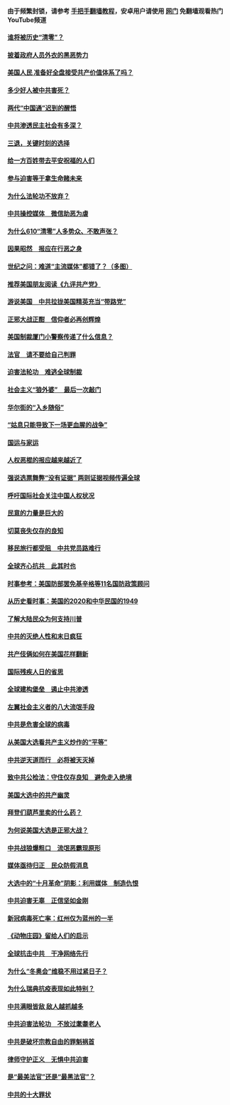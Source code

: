 #### 由于频繁封锁，请参考 [手把手翻墙教程](https://github.com/gfw-breaker/guides/wiki/)，安卓用户请使用 [网门](https://github.com/gfw-breaker/nogfw/blob/master/dl.md?t=01010200) 免翻墙观看热门YouTube频道 

#### [谁将被历史“清零”？](../pages/251/417485.md?t=01010200) 

#### [披着政府人员外衣的黑恶势力](../pages/251/417442.md?t=01010200) 

#### [美国人民 准备好全盘接受共产价值体系了吗？](../pages/251/417491.md?t=01010200) 

#### [多少好人被中共害死？](../pages/251/417144.md?t=01010200) 

#### [两代“中国通”迟到的醒悟](../pages/251/417064.md?t=01010200) 

#### [中共渗透民主社会有多深？](../pages/251/417063.md?t=01010200) 

#### [三退，关键时刻的选择](../pages/251/416969.md?t=01010200) 

#### [给一方百姓带去平安祝福的人们](../pages/251/416941.md?t=01010200) 

#### [参与迫害等于拿生命赌未来](../pages/251/416856.md?t=01010200) 

#### [为什么法轮功不放弃？](../pages/251/416864.md?t=01010200) 

#### [中共操控媒体　微信助恶为虐](../pages/251/416724.md?t=01010200) 

#### [为什么610“清零”人多势众、不敢声张？](../pages/251/416632.md?t=01010200) 

#### [因果昭然　报应在行恶之身](../pages/251/416582.md?t=01010200) 

#### [世纪之问：难道“主流媒体”都错了？（多图）](../pages/251/416571.md?t=01010200) 

#### [推荐美国朋友阅读《九评共产党》](../pages/251/416510.md?t=01010200) 

#### [游说美国　中共拉拢美国精英充当“带路党”](../pages/251/416529.md?t=01010200) 

#### [正邪大战正酣　信仰者必再创辉煌](../pages/251/416433.md?t=01010200) 

#### [美国制裁厦门小警察传递了什么信息？](../pages/251/416432.md?t=01010200) 

#### [法官　请不要给自己判罪](../pages/251/416379.md?t=01010200) 

#### [迫害法轮功　难逃全球制裁](../pages/251/416380.md?t=01010200) 

#### [社会主义“狼外婆”　最后一次敲门](../pages/251/416394.md?t=01010200) 

#### [华尔街的“入乡随俗”](../pages/251/416395.md?t=01010200) 

#### [“姑息只能导致下一场更血腥的战争”](../pages/251/416223.md?t=01010200) 

#### [国运与家运](../pages/251/416224.md?t=01010200) 

#### [人权恶棍的报应越来越近了](../pages/251/416276.md?t=01010200) 

#### [强说选票舞弊“没有证据” 两则证据视频传遍全球](../pages/251/416227.md?t=01010200) 

#### [呼吁国际社会关注中国人权状况](../pages/251/416135.md?t=01010200) 

#### [民意的力量是巨大的](../pages/251/416222.md?t=01010200) 

#### [切莫丧失仅存的良知](../pages/251/416134.md?t=01010200) 

#### [移民旅行都受阻　中共党员路难行](../pages/251/416033.md?t=01010200) 

#### [全球齐心抗共　此其时也](../pages/251/415989.md?t=01010200) 

#### [时事参考：美国防部罢免基辛格等11名国防政策顾问](../pages/251/415970.md?t=01010200) 

#### [从历史看时事：美国的2020和中华民国的1949](../pages/251/415949.md?t=01010200) 

#### [了解大陆民众为何支持川普](../pages/251/415950.md?t=01010200) 

#### [中共的灭绝人性和末日疯狂](../pages/251/415944.md?t=01010200) 

#### [共产伎俩如何在美国花样翻新](../pages/251/415908.md?t=01010200) 

#### [国际残疾人日的省思](../pages/251/415849.md?t=01010200) 

#### [全球建构堡垒　遏止中共渗透](../pages/251/415850.md?t=01010200) 

#### [左翼社会主义者的八大流氓手段](../pages/251/415802.md?t=01010200) 

#### [中共是危害全球的病毒](../pages/251/415569.md?t=01010200) 

#### [从美国大选看共产主义炒作的“平等”](../pages/251/415654.md?t=01010200) 

#### [中共逆天道而行　必将被天灭掉](../pages/251/415626.md?t=01010200) 

#### [致中共公检法：守住仅存良知　避免走入绝境](../pages/251/415627.md?t=01010200) 

#### [美国大选中的共产幽灵](../pages/251/415618.md?t=01010200) 

#### [拜登们葫芦里卖的什么药？](../pages/251/415531.md?t=01010200) 

#### [为何说美国大选是正邪大战？](../pages/251/415530.md?t=01010200) 

#### [中共战狼爆粗口　流氓恶霸现原形](../pages/251/415426.md?t=01010200) 

#### [媒体亟待归正　民众防假消息](../pages/251/415402.md?t=01010200) 

#### [大选中的“十月革命”阴影：利用媒体　制造仇恨](../pages/251/415334.md?t=01010200) 

#### [中共迫害无辜　正信坚如金刚](../pages/251/415307.md?t=01010200) 

#### [新冠病毒死亡率：红州仅为蓝州的一半](../pages/251/415164.md?t=01010200) 

#### [《动物庄园》留给人们的启示](../pages/251/415178.md?t=01010200) 

#### [全球抗击中共　干净网络先行](../pages/251/415096.md?t=01010200) 

#### [为什么“冬奥会”维稳不用过紧日子？](../pages/251/414949.md?t=01010200) 

#### [为什么瑞典抗疫表现如此特别？](../pages/251/414950.md?t=01010200) 

#### [中共满眼皆敌 敌人越抓越多](../pages/251/415053.md?t=01010200) 

#### [中共迫害法轮功　不放过耄耋老人](../pages/251/414994.md?t=01010200) 

#### [中共是破坏宗教自由的罪魁祸首](../pages/251/414901.md?t=01010200) 

#### [律师守护正义　无惧中共迫害](../pages/251/414900.md?t=01010200) 

#### [是“最美法官”还是“最黑法官”？](../pages/251/414885.md?t=01010200) 

#### [中共的十大罪状](../pages/251/414772.md?t=01010200) 

